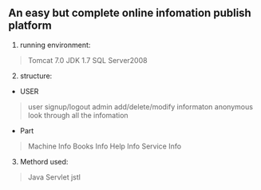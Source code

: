 ## An easy but complete online infomation publish platform

1. running environment:
> Tomcat 7.0
> JDK 1.7
> SQL Server2008

2. structure:
* USER
> user signup/logout
> admin add/delete/modify informaton
> anonymous look through all the infomation
* Part
> Machine Info
> Books Info
> Help Info
> Service Info

3. Methord used:
> Java Servlet
> jstl
